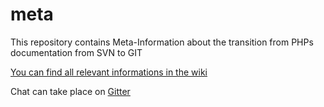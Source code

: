 # meta
This repository contains Meta-Information about the transition from PHPs documentation from SVN to GIT

[You can find all relevant informations in the wiki](https://github.com/phpdoctest/meta/wiki)

Chat can take place on [Gitter](https://gitter.im/phpdoctest/Lobby)
